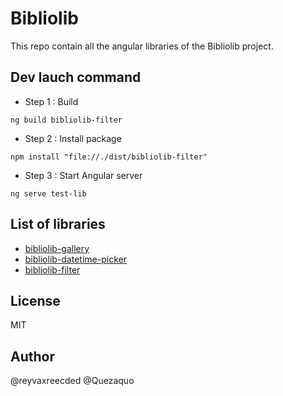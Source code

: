 # Bibliolib

This repo contain all the angular libraries of the Bibliolib project.

## Dev lauch command

- Step 1 : Build 
```
ng build bibliolib-filter
```

- Step 2 : Install package
```
npm install "file://./dist/bibliolib-filter"
```

- Step 3 : Start Angular server
```
ng serve test-lib
```

## List of libraries

- [bibliolib-gallery](https://www.npmjs.com/package/bibliolib-gallery)
- [bibliolib-datetime-picker](https://www.npmjs.com/package/bibliolib-datetime-picker)
- [bibliolib-filter](https://www.npmjs.com/package/bibliolib-filter)

## License
MIT

## Author
@reyvaxreecded
@Quezaquo
